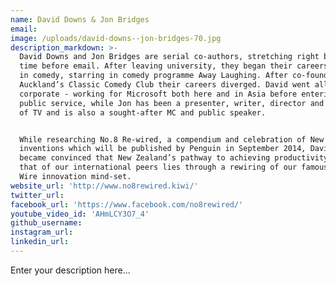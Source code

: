 ```yaml
---
name: David Downs & Jon Bridges
email:
image: /uploads/david-downs--jon-bridges-70.jpg
description_markdown: >-
  David Downs and Jon Bridges are serial co-authors, stretching right back to a
  time before email. After leaving university, they began their careers together
  in comedy, starring in comedy programme Away Laughing. After co-founding
  Auckland’s Classic Comedy Club their careers diverged. David went all
  corporate - working for Microsoft both here and in Asia before entering the
  public service, while Jon has been a presenter, writer, director and producer
  of TV and is also a sought-after MC and public speaker.


  While researching No.8 Re-wired, a compendium and celebration of New Zealand
  inventions which will be published by Penguin in September 2014, David and Jon
  became convinced that New Zealand’s pathway to achieving productivity matching
  that of our international peers lies through a rewiring of our famous No.8
  Wire innovation mind-set.
website_url: 'http://www.no8rewired.kiwi/'
twitter_url:
facebook_url: 'https://www.facebook.com/no8rewired/'
youtube_video_id: 'AHmLCY3O7_4'
github_username:
instagram_url:
linkedin_url:
---
```


Enter your description here...
